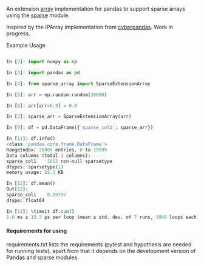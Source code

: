 An extension [array](https://pandas.pydata.org/pandas-docs/stable/extending.html) implementation for pandas to support sparse arrays using the [sparse](https://sparse.pydata.org/en/latest/index.html) module.

Inspired by the IPArray implementation from [cyberpandas](https://github.com/ContinuumIO/cyberpandas). Work in progress.

Example Usage
```python

In [2]: import numpy as np

In [3]: import pandas as pd

In [4]: from sparse_array import SparseExtensionArray

In [5]: arr = np.random.random(20000)

In [6]: arr[arr<0.9] = 0.0

In [7]: sparse_arr = SparseExtensionArray(arr)

In [9]: df = pd.DataFrame({'sparse_col1': sparse_arr})

In [11]: df.info()
<class 'pandas.core.frame.DataFrame'>
RangeIndex: 20000 entries, 0 to 19999
Data columns (total 1 columns):
sparse_col1    2062 non-null sparsetype
dtypes: sparsetype(1)
memory usage: 32.3 KB

In [12]: df.mean()
Out[12]:
sparse_col1    0.09797
dtype: float64

In [13]: %timeit df.sum()
1.6 ms ± 13.3 µs per loop (mean ± std. dev. of 7 runs, 1000 loops each)

```

#### Requirements for using
requirements.txt lists the requirements (pytest and hypothesis are needed for running tests), apart from that it depends on the development version of Pandas and sparse modules.

